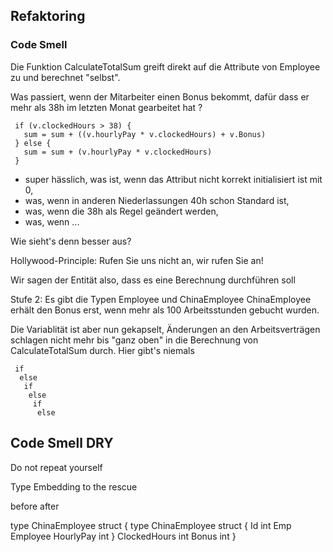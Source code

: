 ## Refaktoring


### Code Smell


Die Funktion CalculateTotalSum greift direkt auf die Attribute von
Employee zu und berechnet "selbst".

Was passiert, wenn der Mitarbeiter einen Bonus bekommt, 
dafür dass er mehr als 38h im letzten Monat gearbeitet hat ?
```
 if (v.clockedHours > 38) {
   sum = sum + ((v.hourlyPay * v.clockedHours) + v.Bonus)
 } else {
   sum = sum + (v.hourlyPay * v.clockedHours)
 }
```

 * super hässlich, was ist, wenn das Attribut nicht korrekt initialisiert ist mit 0,
 * was, wenn in anderen Niederlassungen 40h schon Standard ist, 
 * was, wenn die 38h als Regel geändert werden, 
 * was, wenn ...
 

Wie sieht's denn besser aus?

Hollywood-Principle: Rufen Sie uns nicht an, wir rufen Sie an!

Wir sagen der Entität also, dass es eine Berechnung durchführen soll



Stufe 2:
Es gibt die Typen Employee und ChinaEmployee
ChinaEmployee erhält den Bonus erst, wenn mehr als 100 Arbeitsstunden gebucht wurden.

Die Variablität ist aber nun gekapselt, Änderungen an den Arbeitsverträgen schlagen nicht
mehr bis "ganz oben" in die Berechnung von CalculateTotalSum durch.
Hier gibt's niemals

```
 if 
  else
   if 
    else
     if 
      else
```

## Code Smell DRY 
Do not repeat yourself

Type Embedding to the rescue

before                                  after

type ChinaEmployee struct {             type ChinaEmployee struct {
  Id           int                        Emp Employee
  HourlyPay    int                      }
  ClockedHours int
  Bonus        int
}






